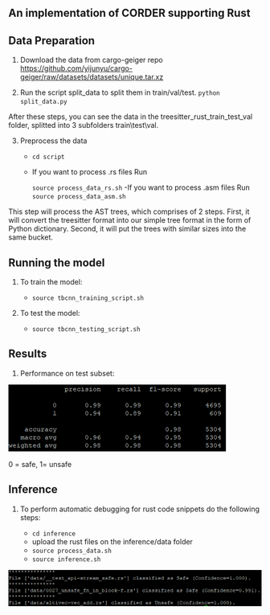 ## An implementation of CORDER supporting Rust



## Data Preparation

1. Download the data from cargo-geiger repo https://github.com/yijunyu/cargo-geiger/raw/datasets/datasets/unique.tar.xz 

2. Run the script split_data to split them in train/val/test. ```python split_data.py``` 
 

After these steps, you can see the data in the treesitter_rust_train_test_val folder, splitted into 3 subfolders train\test\val. 


3. Preprocess the data

    - ```cd script```
    
    - If you want to process .rs files Run
    
        ```source process_data_rs.sh```
    -If you want to process .asm files Run
         ```source process_data_asm.sh```
        

This step will process the AST trees, which comprises of 2 steps. First, it will convert the treesitter format into our simple tree format in the form of Python dictionary. Second, it will put the trees with similar sizes into the same bucket.



## Running the model

1. To train the model:
    - ```source tbcnn_training_script.sh```
    
2. To test the model:
    - ```source tbcnn_testing_script.sh``` 
    
    
    
## Results

1. Performance on test subset:
       
![plot](test.png)

0 = safe, 1= unsafe


## Inference

1. To perform automatic debugging for rust code snippets do the following steps:
    
    + ```cd inference```
    + upload the rust files on the inference/data folder
    + ```source process_data.sh```
    + ```source inference.sh```
    
    
![plot](inference.png)    






